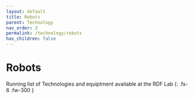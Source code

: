 ```yaml
---
layout: default
title: Robots
parent: Technology
nav_order: 3
permalink: /technology/robots
has_children: false
---
```


# Robots

Running list of Technologies and equiptment available at the RDF Lab
{: .fs-6 .fw-300 }